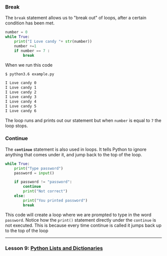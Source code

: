 ### Break

The `break` statement allows us to "break out" of loops, after a certain condition has been met.

```python
number = 0
while True:
    print("I Love candy "+ str(number))
    number +=1
    if number == 7 :
        break


```
When we run this code

```bash
$ python3.6 example.py

I Love candy 0
I Love candy 1
I Love candy 2
I Love candy 3
I Love candy 4
I Love candy 5
I Love candy 6

```
The loop runs and prints out our statement but when `number` is equal to `7` the loop stops.

### Continue

The **`continue`** statement is also used in loops. It tells Python to ignore anything that comes under it, and jump back to the top of the loop.

```python
while True:
    print("Type password")
    password = input()

    if password != "password":
        continue
        print("Not correct")
    else:
        print("You printed password")
        break

```

This code will create a loop where we are prompted to type in the word `password`. Notice how the `print()` statement directly under the `continue` is not executed.
This is because every time continue is called it jumps back up to the top of the loop


---
### Lesson 9: [Python Lists and Dictionaries](./09_list_dict.md)
